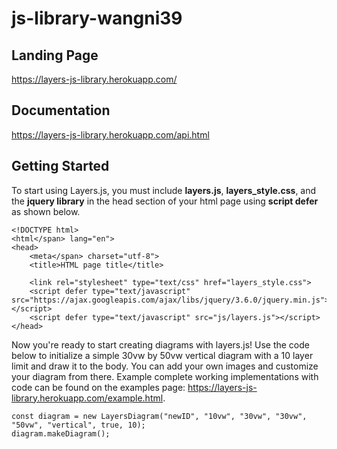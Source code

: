 # js-library-wangni39

## Landing Page

https://layers-js-library.herokuapp.com/

## Documentation 

https://layers-js-library.herokuapp.com/api.html

## Getting Started

To start using Layers.js, you must include <strong>layers.js</strong>, <strong>layers_style.css</strong>, and the <strong>jquery library</strong> in the head section of your html page using <strong>script defer</strong> as shown below.

```
<!DOCTYPE html>
<html</span> lang="en">
<head>
    <meta</span> charset="utf-8">
    <title>HTML page title</title>

    <link rel="stylesheet" type="text/css" href="layers_style.css">
    <script defer type="text/javascript" src="https://ajax.googleapis.com/ajax/libs/jquery/3.6.0/jquery.min.js"></script>
    <script defer type="text/javascript" src="js/layers.js"></script>
</head>
```

Now you're ready to start creating diagrams with layers.js! Use the code below to initialize a simple 30vw by 50vw vertical diagram with a 10 layer limit and draw it to the body. You can add your own images and customize your diagram from there. Example complete working implementations with code can be found on the examples page: https://layers-js-library.herokuapp.com/example.html.

```
const diagram = new LayersDiagram("newID", "10vw", "30vw", "30vw", "50vw", "vertical", true, 10);
diagram.makeDiagram();
```
